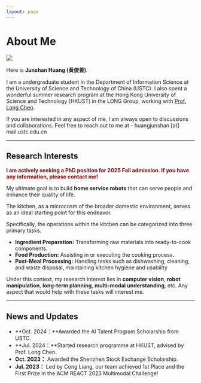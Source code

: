 ```yaml
---
layout: page
---
```


# About Me

<img src="https://junshanhuang.com/images/Interesting_image_HJS_square.jpg" class="floatpic">

Here is **Junshan Huang (黄俊善)**.<br>

I am a undergraduate student in the Department of Information Science at the University of Science and Technology of China (USTC). I also spent a wonderful summer research program at the Hong Kong University of Science and Technology (HKUST) in the LONG Group, working with [Prof. Long Chen](https://zjuchenlong.github.io/).

If you are interested in any aspect of me, I am always open to discussions and collaborations. Feel free to reach out to me at - huangjunshan [at] mail.ustc.edu.cn

---

## Research Interests

**<font color="#990000">I am actively seeking a PhD position for 2025 Fall admission. If you have any information, please contact me!</font>**

My ultimate goal is to build **home service robots** that can serve people and enhance their quality of life.

The kitchen, as a microcosm of the broader domestic environment, serves as an ideal starting point
for this endeavor.

Specifically, the operations within the kitchen can be categorized into three primary tasks.

- **Ingredient Preparation:** Transforming raw materials into ready-to-cook components.
- **Food Production:**  Assisting in or executing the cooking process.
- **Post-Meal Processing:** Handling tasks such as dishwashing, cleaning, and waste disposal, maintaining kitchen hygiene and usability

Under this context, my research interest lies in **computer vision**, **robot manipulation**, **long-term planning**, **multi-modal understanding**, etc. Any aspect that would help with these tasks will interest me.   

---

## News and Updates

- **Oct. 2024：**Awarded the AI Talent Program Scholarship from USTC.
- **Jul. 2024：**Started research programme at HKUST, advised by Prof. Long Chen.
- **Oct. 2023：** Awarded the Shenzhen Stock Exchange Scholarship.
- **Jul. 2023：** Led by Cong Liang, our team achieved 1st Place and the First Prize in the ACM REACT 2023 Multimodal Challenge!

<br>

